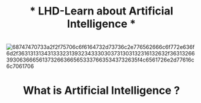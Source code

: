 <h1 align ="center">* LHD-Learn about Artificial Intelligence *</h1>

<br />![68747470733a2f2f75706c6f6164732d73736c2e776562666c6f772e636f6d2f3631313134313332313932343330303731303132316132632f3631326639306366656137326636656533376635343732635f4c6561726e2d77616c6c7061706](https://user-images.githubusercontent.com/86939391/137496777-48fed249-6e02-46c8-8540-00b38cfddddc.jpg)

<h1 align ="center">  What is Artificial Intelligence ?</h1>
